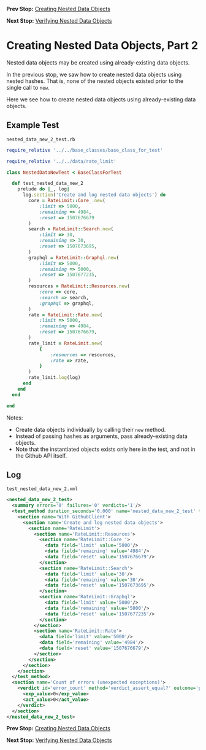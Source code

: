 <!--- GENERATED FILE, DO NOT EDIT --->
**Prev Stop:** [Creating Nested Data Objects](./NestedDataNew.md#creating-nested-data-objects)

**Next Stop:** [Verifying Nested Data Objects](./NestedDataEqual.md#verifying-nested-data-objects)


# Creating Nested Data Objects, Part 2

Nested data objects may be created using already-existing data objects.

In the previous stop, we saw how to create nested data objects using nested hashes.  That is, none of the nested objects existed prior to the single call to `new`.

Here we see how to create nested data objects using already-existing data objects.

## Example Test

<code>nested_data_new_2_test.rb</code>
```ruby
require_relative '../../base_classes/base_class_for_test'

require_relative '../../data/rate_limit'

class NestedDataNewTest < BaseClassForTest

  def test_nested_data_new_2
    prelude do |_, log|
      log.section('Create and log nested data objects') do
        core = RateLimit::Core_.new(
            :limit => 5000,
            :remaining => 4984,
            :reset => 1507676679
        )
        search = RateLimit::Search.new(
            :limit => 30,
            :remaining => 30,
            :reset => 1507673695,
        )
        graphql = RateLimit::Graphql.new(
            :limit => 5000,
            :remaining => 5000,
            :reset => 1507677235,
        )
        resources = RateLimit::Resources.new(
            :core => core,
            :search => search,
            :graphql => graphql,
        )
        rate = RateLimit::Rate.new(
            :limit => 5000,
            :remaining => 4984,
            :reset => 1507676679,
        )
        rate_limit = RateLimit.new(
            {
                :resources => resources,
                :rate => rate,
            }
        )
        rate_limit.log(log)
      end
    end
  end

end
```

Notes:

- Create data objects individually by calling their `new` method.
- Instead of passing hashes as arguments, pass already-existing data objects.
- Note that the instantiated objects exists only here in the test, and not in the Github API itself.

## Log

<code>test_nested_data_new_2.xml</code>
```xml
<nested_data_new_2_test>
  <summary errors='0' failures='0' verdicts='1'/>
  <test_method duration_seconds='0.000' name='nested_data_new_2_test' timestamp='2017-11-30-Thu-14.32.04.575'>
    <section name='With GithubClient'>
      <section name='Create and log nested data objects'>
        <section name='RateLimit'>
          <section name='RateLimit::Resources'>
            <section name='RateLimit::Core_'>
              <data field='limit' value='5000'/>
              <data field='remaining' value='4984'/>
              <data field='reset' value='1507676679'/>
            </section>
            <section name='RateLimit::Search'>
              <data field='limit' value='30'/>
              <data field='remaining' value='30'/>
              <data field='reset' value='1507673695'/>
            </section>
            <section name='RateLimit::Graphql'>
              <data field='limit' value='5000'/>
              <data field='remaining' value='5000'/>
              <data field='reset' value='1507677235'/>
            </section>
          </section>
          <section name='RateLimit::Rate'>
            <data field='limit' value='5000'/>
            <data field='remaining' value='4984'/>
            <data field='reset' value='1507676679'/>
          </section>
        </section>
      </section>
    </section>
  </test_method>
  <section name='Count of errors (unexpected exceptions)'>
    <verdict id='error_count' method='verdict_assert_equal?' outcome='passed' volatile='true'>
      <exp_value>0</exp_value>
      <act_value>0</act_value>
    </verdict>
  </section>
</nested_data_new_2_test>
```

**Prev Stop:** [Creating Nested Data Objects](./NestedDataNew.md#creating-nested-data-objects)

**Next Stop:** [Verifying Nested Data Objects](./NestedDataEqual.md#verifying-nested-data-objects)

